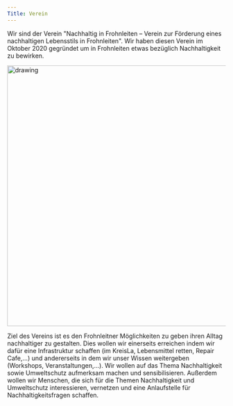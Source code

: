 ```yaml
---
Title: Verein
---
```


Wir sind der Verein "Nachhaltig in Frohnleiten – Verein zur Förderung eines nachhaltigen Lebensstils in Frohnleiten".
Wir haben diesen Verein im Oktober 2020 gegründet um in Frohnleiten etwas bezüglich Nachhaltigkeit zu bewirken.

<img src="assets/GruppenfotoLänglich.JPG" alt="drawing" width="600"/>

Ziel des Vereins ist es den Frohnleitner Möglichkeiten zu geben ihren Alltag nachhaltiger zu gestalten. Dies wollen wir einerseits erreichen indem wir dafür eine Infrastruktur schaffen (im KreisLa, Lebensmittel retten, Repair Cafe,...) und andererseits in dem wir unser Wissen weitergeben (Workshops, Veranstaltungen,...). Wir wollen auf das Thema Nachhaltigkeit sowie Umweltschutz aufmerksam machen und sensibilisieren. Außerdem wollen wir Menschen, die sich für die Themen Nachhaltigkeit und Umweltschutz interessieren, vernetzen und eine Anlaufstelle für Nachhaltigkeitsfragen schaffen.
